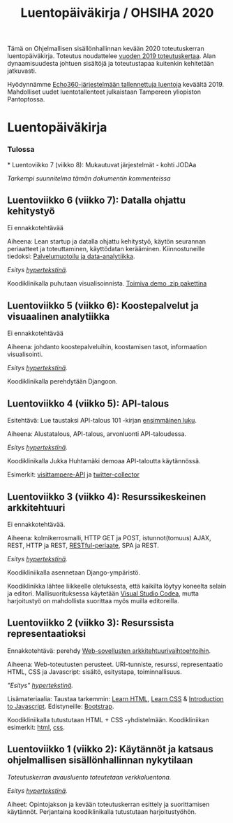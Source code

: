 ﻿---
layout: default
title: Luentopäiväkirja / OHSIHA 2020
year: 2020
---

Tämä on Ohjelmallisen sisällönhallinnan kevään 2020 toteutuskerran luentopäiväkirja.
Toteutus noudattelee [vuoden 2019 toteutuskertaa](https://ohsiha.github.io/2019/luentopaivakirja).
Alan dynaamisuudesta johtuen sisältöjä ja toteutustapaa kuitenkin kehitetään jatkuvasti.

Hyödynnämme [Echo360-järjestelmään tallennettuja luentoja](https://echo360.org.uk/section/89ccd5ff-39ab-417f-a411-77591e21f565/public) keväältä 2019. Mahdolliset uudet luentotallenteet julkaistaan Tampereen yliopiston Pantoptossa.


# Luentopäiväkirja
<div id="accordion">
  <h3>Tulossa</h3>
  <!-- Oh yes, using Markdown inside HTML in Github-based Jekyll! -->
  <div markdown="1">
  * Luentoviikko 7 (viikko 8): Mukautuvat järjestelmät - kohti JODAa

*Tarkempi suunnitelma tämän dokumentin kommenteissa*
</div>
</div>

<!--
* Luentoviikko 6 (viikko 7): Datalla ohjattu kehitystyö
* Luentoviikko 5 (viikko 6): Koostepalvelut ja visuaalinen analytiikka
* Luentoviikko 4 (viikko 5): API-talous
* Luentoviikko 3 (viikko 4): Resurssikeskeinen arkkitehtuuri
* Luentoviikko 2 (viikko 3): Resurssista representaatioksi
-->


<!--
-->
<!-- Tulossa: (Päivittämättä)

Ohjelmallisen sisällönhallinnan kevään toteutuskerta on päättynyt.
[Johdanto datatieteeseen](http://jodatut.github.io/2018) jatkaa siitä mihin Ohjelmallinen sisällönhallinta jäi.
-->
<!--
## Luentoviikko 7 (viikko 8): Mukautuvat järjestelmät

Ei ennakkotehtävää.

*Esitys [hypertekstinä](https://ohsiha.github.io/2020/luento/K7/esitys.html).*

Kohti mukautuvia ominaisuuksia.
Lähestymistapoja mukautuvuuteen (laiteriippumattomuus,
saavutettavuus, kansainvälistäminen &amp; kotoistaminen, personointi, suosittelijajärjestelmät),
mukautuva hypermedia,
käyttäjän mallintaminen,
hajautetut käyttäjäprofiilit,
suosittelujärjestelmät.

Koodiklinikalla hahmotellaan askelia [kohti oppivia järjestelmiä](https://ohsiha.github.io/2020/02/22/oppivat-jarjestelmat.html). Echon kanssa törmättiin teknisiin ongelmiin kesken tallennuksen, joten tallennetta ei valitettavasti julkaista.

-->

## Luentoviikko 6 (viikko 7): Datalla ohjattu kehitystyö
Ei ennakkotehtävää

Aiheena: Lean startup ja datalla ohjattu kehitystyö, käytön seurannan periaatteet ja toteuttaminen, käyttödatan kerääminen. Kiinnostuneille tiedoksi: [Palvelumuotoilu ja data-analytiikka](https://docs.google.com/presentation/d/1d7jm1I1y9WZHYvbypQZKuRviL7GLnq1cqQt33jm0Ah8/edit?usp=sharing).

*Esitys [hypertekstinä](http://ohsiha.github.io/2020/luento/K6/esitys.html).*

Koodiklinikalla puhutaan visualisoinnista.
[Toimiva demo .zip pakettina](https://ohsiha.github.io/2020/koodikliniikka/Dashboard/dashboard.zip)

## Luentoviikko 5 (viikko 6): Koostepalvelut ja visuaalinen analytiikka

Ei ennakkotehtävää

Aiheena: johdanto koostepalveluihin, koostamisen tasot, informaation visualisointi.

*Esitys [hypertekstinä](http://ohsiha.github.io/2020/luento/K5/esitys.html).*

Koodiklinikalla perehdytään Djangoon.

## Luentoviikko 4 (viikko 5): API-talous

Esitehtävä: Lue taustaksi API-talous 101 -kirjan [ensimmäinen luku](https://www.apitalous101.fi/luku-varoitus).

Aiheena: Alustatalous, API-talous, arvonluonti API-taloudessa.

*Esitys [hypertekstinä](http://ohsiha.github.io/2020/luento/K4/esitys.html).*

Koodiklinikalla Jukka Huhtamäki demoaa API-taloutta käytännössä.

Esimerkit:
[visittampere-API](https://github.com/ohsiha/2019-01-visittampere-API) ja
[twitter-collector](https://github.com/ohsiha/2019-01-twitter-collector)

## Luentoviikko 3 (viikko 4): Resurssikeskeinen arkkitehtuuri
Ei ennakkotehtävää.

Aiheena: kolmikerrosmalli,
HTTP GET ja POST,
istunnot(tomuus) AJAX,
REST, HTTP ja REST,
[RESTful-periaate](http://www.vinaysahni.com/best-practices-for-a-pragmatic-restful-api), SPA ja REST.

*Esitys [hypertekstinä](http://ohsiha.github.io/2020/luento/K3/esitys.html).*

Koodikliniikalla asennetaan Django-ympäristö.
<!-- Kannattaa ottaa oma kone mukaan.-->
Koodiklinikka lähtee liikkeelle oletuksesta, että kaikilta löytyy koneelta selain ja editori. Mallisuorituksessa käytetään [Visual Studio Codea](https://code.visualstudio.com/), mutta harjoitustyö on mahdollista suorittaa myös muilla editoreilla.
<!-- Lisäksi Windows-käyttäjien kannattaa ladata [python](https://www.python.org/downloads/). Sen asentamisen käymme läpi koodikliniikalla.-->

## Luentoviikko 2 (viikko 3): Resurssista representaatioksi

Ennakkotehtävä: perehdy [Web-sovellusten arkkitehtuurivaihtoehtoihin](https://blog.octo.com/en/new-web-application-architectures-and-impacts-for-enterprises-1/).

Aiheena: Web-toteutusten perusteet.
URI-tunniste, resurssi, representaatio
HTML, CSS ja Javascript: sisältö, esitystapa, toiminnallisuus.

*"Esitys" [hypertekstinä](http://ohsiha.github.io/2020/luento/K2/esitys.html).*

Lisämateriaalia: Taustaa tarkemmin:
[Learn HTML](https://www.codecademy.com/learn/learn-html),
[Learn CSS](https://www.codecademy.com/learn/learn-css) &amp;
[Introduction to Javascript](https://www.codecademy.com/learn/javascript).
Edistyneille: [Bootstrap](http://getbootstrap.com/).

Koodikliniikalla tutustutaan HTML + CSS -yhdistelmään.
Koodikliniikan esimerkit:
[html](http://ohsiha.github.io/2020/koodikliniikka/html+css+js/index.html),
[css](http://ohsiha.github.io/2020/koodikliniikka/html+css+js/index.css).

## Luentoviikko 1 (viikko 2): Käytännöt ja katsaus ohjelmallisen sisällönhallinnan nykytilaan

*Toteutuskerran avausluento toteutetaan verkkoluentona.*

*Esitys [hypertekstinä](http://ohsiha.github.io/2020/luento/K1/esitys.html).*

Aiheet: Opintojakson ja kevään toteutuskerran esittely ja suorittamisen käytännöt.
Perjantaina koodiklinikalla tutustutaan harjoitustyöhön.

<!-- Huom! Aloitamme perjantaina klo 9.00.-->
<!-- [ohjelmallisen sisällönhallinnan tila vuonna 2018](http://ohsiha.github.io/2018/01/10/ohsiha-vuonna-2018). -->
